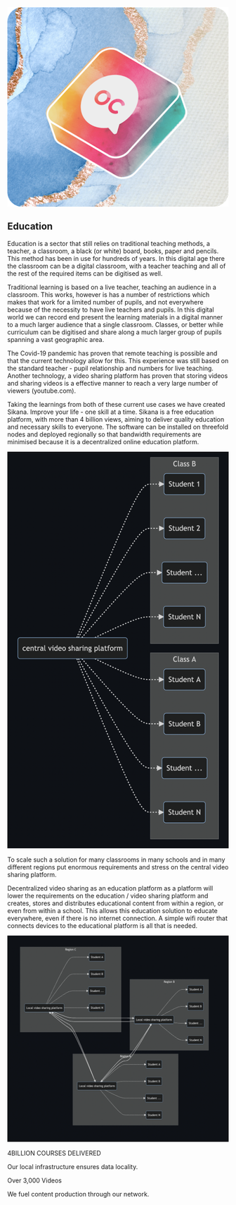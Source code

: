 <div style="text-align: center;">

![education](./img/oc.png)

</div>

## Education

Education is a sector that still relies on traditional teaching methods, a teacher, a classroom, a black (or white) board, books, paper and pencils.  This method has been in use for hundreds of years.  In this digital age there the classroom can be a digital classroom, with a teacher teaching and all of the rest of the required items can be digitised as well.

Traditional learning is based on a live teacher, teaching an audience in a classroom. This works, however is has a number of restrictions which makes that work for a limited number of pupils, and not everywhere because of the necessity to have live teachers and pupils.  In this digital world we can record end present the learning materials in a digital manner to a much larger audience that a single classroom.  Classes, or better while curriculum can be digitised and share along a much larger group of pupils spanning a vast geographic area.

The Covid-19 pandemic has proven that remote teaching is possible and that the current technology allow for this.  This experience was still based on the standard teacher - pupil relationship and numbers for live teaching.  Another technology, a video sharing platform has proven that storing videos and sharing videos is a effective manner to reach a very large number of viewers (youtube.com).

Taking the learnings from both of these current use cases we have created Sikana. Improve your life - one skill at a time. Sikana is a free education platform, with more than 4 billion views, aiming to deliver quality education and necessary skills to everyone. The software can be installed on threefold nodes and deployed regionally so that bandwidth requirements are minimised because it is a decentralized online education platform.

<div style="text-align: center;">

![central_video](../Capabilities/img/central_education.png)
</div>

To scale such a solution for many classrooms in many schools and in many different regions put enormous requirements and stress on the central video sharing platform.

Decentralized video sharing as an education platform as a platform will lower the requirements on the education / video sharing platform and creates, stores and distributes educational content from within a region, or even from within a school.  This allows this education solution to educate everywhere, even if there is no internet connection. A simple wifi router that connects devices to the educational platform is all that is needed.

<div style="text-align: center;">

![central_video](../capabilities/img/decentral_education.png)   
</div>


4BILLION  COURSES DELIVERED

Our local infrastructure ensures data locality.


Over 3,000 Videos

We fuel content production through our network.


